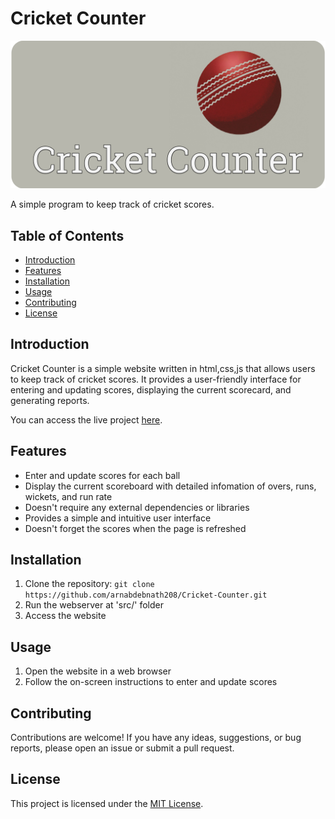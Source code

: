 # Cricket Counter

![Cricket Counter](images/cover.png)

A simple program to keep track of cricket scores.

## Table of Contents

- [Introduction](#introduction)
- [Features](#features)
- [Installation](#installation)
- [Usage](#usage)
- [Contributing](#contributing)
- [License](#license)

## Introduction

Cricket Counter is a simple website written in html,css,js that allows users to keep track of cricket scores. It provides a user-friendly interface for entering and updating scores, displaying the current scorecard, and generating reports.

You can access the live project [here](https://arnabdebnath208.github.io/Cricket-Counter/src/).

## Features

- Enter and update scores for each ball
- Display the current scoreboard with detailed infomation of overs, runs, wickets, and run rate
- Doesn't require any external dependencies or libraries
- Provides a simple and intuitive user interface
- Doesn't forget the scores when the page is refreshed


## Installation

1. Clone the repository: `git clone https://github.com/arnabdebnath208/Cricket-Counter.git`
2. Run the webserver at 'src/' folder
3. Access the website

## Usage

1. Open the website in a web browser
2. Follow the on-screen instructions to enter and update scores

## Contributing

Contributions are welcome! If you have any ideas, suggestions, or bug reports, please open an issue or submit a pull request.

## License

This project is licensed under the [MIT License](LICENSE).
